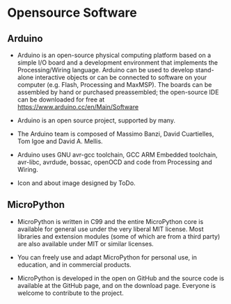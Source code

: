 # Opensource Software

## Arduino

- Arduino is an open-source physical computing platform based on a simple I/O board and a development environment that implements the Processing/Wiring language. Arduino can be used to develop stand-alone interactive objects or can be connected to software on your computer (e.g. Flash, Processing and MaxMSP). The boards can be assembled by hand or purchased preassembled; the open-source IDE can be downloaded for free at https://www.arduino.cc/en/Main/Software

- Arduino is an open source project, supported by many.

- The Arduino team is composed of Massimo Banzi, David Cuartielles, Tom Igoe and David A. Mellis.

- Arduino uses GNU avr-gcc toolchain, GCC ARM Embedded toolchain, avr-libc, avrdude, bossac, openOCD and code from Processing and Wiring.

- Icon and about image designed by ToDo.

## MicroPython

- MicroPython is written in C99 and the entire MicroPython core is available for general use under the very liberal MIT license. Most libraries and extension modules (some of which are from a third party) are also available under MIT or similar licenses.

- You can freely use and adapt MicroPython for personal use, in education, and in commercial products.

- MicroPython is developed in the open on GitHub and the source code is available at the GitHub page, and on the download page. Everyone is welcome to contribute to the project.
